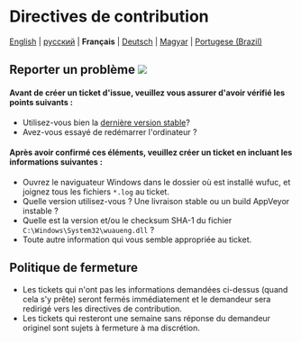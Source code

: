 # Directives de contribution

[English](CONTRIBUTING.md) | [русский](CONTRIBUTING.ru-RU.md) | **Français**  | [Deutsch](CONTRIBUTING.de-DE.md) | [Magyar](CONTRIBUTING.hu-HU.md) | [Portugese (Brazil)](CONTRIBUTING.pt-BR.md)

## Reporter un problème [![](https://isitmaintained.com/badge/resolution/zeffy/wufuc.svg)](https://isitmaintained.com/project/zeffy/wufuc)

#### Avant de créer un ticket d'issue, veuillez vous assurer d'avoir vérifié les points suivants :

- Utilisez-vous bien la [dernière version stable](../../releases/latest)?
- Avez-vous essayé de redémarrer l'ordinateur ?

#### Après avoir confirmé ces éléments, veuillez créer un ticket en incluant les informations suivantes :

- Ouvrez le naviguateur Windows dans le dossier où est installé wufuc, et joignez tous les fichiers `*.log` au ticket.
- Quelle version utilisez-vous ? Une livraison stable ou un build AppVeyor instable ?
- Quelle est la version et/ou le checksum SHA-1 du fichier `C:\Windows\System32\wuaueng.dll` ?
- Toute autre information qui vous semble appropriée au ticket.

## Politique de fermeture

- Les tickets qui n'ont pas les informations demandées ci-dessus (quand cela s'y prête) seront fermés immédiatement et le demandeur sera redirigé vers les directives de contribution.
- Les tickets qui resteront une semaine sans réponse du demandeur originel sont sujets à fermeture à ma discrétion.
